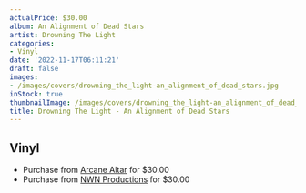 ```yaml
---
actualPrice: $30.00
album: An Alignment of Dead Stars
artist: Drowning The Light
categories:
- Vinyl
date: '2022-11-17T06:11:21'
draft: false
images:
- /images/covers/drowning_the_light-an_alignment_of_dead_stars.jpg
inStock: true
thumbnailImage: /images/covers/drowning_the_light-an_alignment_of_dead_stars-thumb.jpg
title: Drowning The Light - An Alignment of Dead Stars
---
```


## Vinyl
* Purchase from [Arcane Altar](https://arcanealtar.bigcartel.com/product/drowning-the-light-an-alignment-of-dead-stars-2xlp) for $30.00
* Purchase from [NWN Productions](http://shop.nwnprod.com/index.php?route=product/product&path=75&product_id=29286&sort=pd.name&order=ASC) for $30.00
